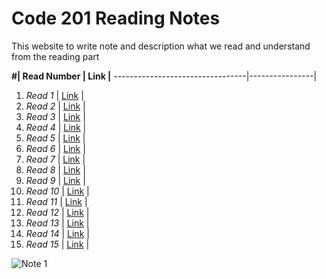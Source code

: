 # Code 201 Reading Notes
This website to write note and description what we read and understand from the reading part

 **#|      Read Number           | Link   |**
---------------------------------|----------------|
1. *Read 1*                      |  [Link]()      |
2. *Read 2*                      |  [Link]()      |
3. *Read 3*                      |  [Link]()      |
4. *Read 4*                      |  [Link]()      |
5. *Read 5*                      |  [Link]()      |
6. *Read 6*                      |  [Link]()      |
7. *Read 7*                      |  [Link]()      |
8. *Read 8*                      |  [Link]()      |
9. *Read 9*                      |  [Link]()      |
10. *Read 10*                    |  [Link]()      |
11. *Read 11*                    |  [Link]()      |
12. *Read 12*                    |  [Link]()      |
13. *Read 13*                    |  [Link]()      |
14. *Read 14*                    |  [Link]()      |
15. *Read 15*                    |  [Link]()      |
                                                    
![*Note 1*](https://blacklinesandbillables.com/wp-content/uploads/2016/09/notepad-1280x640.jpeg) 
